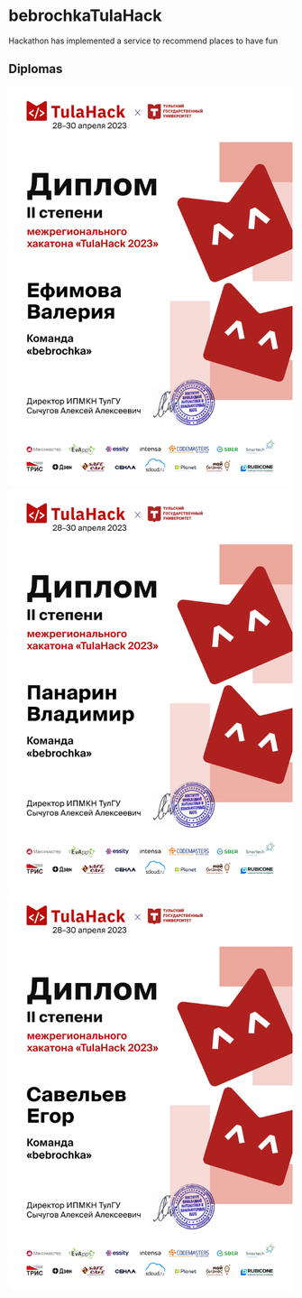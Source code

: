 # bebrochkaTulaHack

Hackathon has implemented a service to recommend places to have fun

<h2> Diplomas </h2>
<div align="center">
<a href="src/Diplom_Valeriya.pdf"><img src="src/Diplom_Valeriya.jpg"></img></a>
<a href="src/Diplom_Vladimir.pdf"><img src="src/Diplom_Vladimir.jpg"></img></a>
<a href="src/Diplom_Egor.pdf"><img src="src/Diplom_Egor.jpg"></img></a>
</div>
